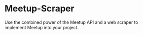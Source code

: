 # Meetup-Scraper
Use the combined power of the Meetup API and a web scraper to implement Meetup into your project.
